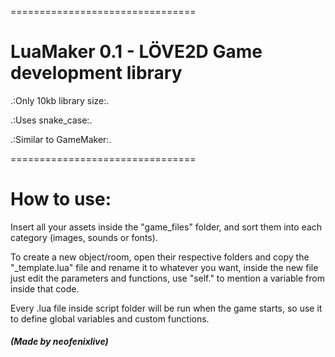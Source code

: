 ================================

# LuaMaker 0.1 - LÖVE2D Game development library



.:Only 10kb library size:.

.:Uses snake_case:.

.:Similar to GameMaker:.

================================

# How to use:


Insert all your assets inside the "game_files" folder,
and sort them into each category (images, sounds or fonts).

To create a new object/room, open their respective folders
and copy the "_template.lua" file and rename it to whatever you
want, inside the new file just edit the parameters and functions,
use "self." to mention a variable from inside that code.

Every .lua file inside script folder will be run when the game
starts, so use it to define global variables and custom functions.

##### (Made by neofenixlive)
